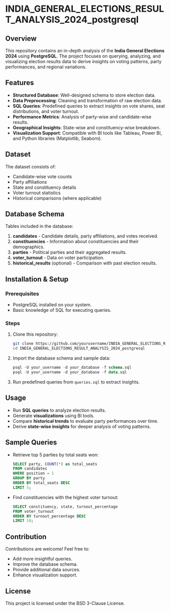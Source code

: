 # INDIA_GENERAL_ELECTIONS_RESULT_ANALYSIS_2024_postgresql

## Overview
This repository contains an in-depth analysis of the **India General Elections 2024** using **PostgreSQL**. The project focuses on querying, analyzing, and visualizing election results data to derive insights on voting patterns, party performances, and regional variations.

## Features
- **Structured Database**: Well-designed schema to store election data.
- **Data Preprocessing**: Cleaning and transformation of raw election data.
- **SQL Queries**: Predefined queries to extract insights on vote shares, seat distributions, and voter turnout.
- **Performance Metrics**: Analysis of party-wise and candidate-wise results.
- **Geographical Insights**: State-wise and constituency-wise breakdown.
- **Visualization Support**: Compatible with BI tools like Tableau, Power BI, and Python libraries (Matplotlib, Seaborn).

## Dataset
The dataset consists of:
- Candidate-wise vote counts
- Party affiliations
- State and constituency details
- Voter turnout statistics
- Historical comparisons (where applicable)

## Database Schema
Tables included in the database:
1. **candidates** - Candidate details, party affiliations, and votes received.
2. **constituencies** - Information about constituencies and their demographics.
3. **parties** - Political parties and their aggregated results.
4. **voter_turnout** - Data on voter participation.
5. **historical_results** (optional) - Comparison with past election results.

## Installation & Setup
### Prerequisites
- PostgreSQL installed on your system.
- Basic knowledge of SQL for executing queries.

### Steps
1. Clone this repository:
   ```bash
   git clone https://github.com/yourusername/INDIA_GENERAL_ELECTIONS_RESULT_ANALYSIS_2024_postgresql.git
   cd INDIA_GENERAL_ELECTIONS_RESULT_ANALYSIS_2024_postgresql
   ```
2. Import the database schema and sample data:
   ```sql
   psql -U your_username -d your_database -f schema.sql
   psql -U your_username -d your_database -f data.sql
   ```
3. Run predefined queries from `queries.sql` to extract insights.

## Usage
- Run **SQL queries** to analyze election results.
- Generate **visualizations** using BI tools.
- Compare **historical trends** to evaluate party performances over time.
- Derive **state-wise insights** for deeper analysis of voting patterns.

## Sample Queries
- Retrieve top 5 parties by total seats won:
  ```sql
  SELECT party, COUNT(*) as total_seats
  FROM candidates
  WHERE position = 1
  GROUP BY party
  ORDER BY total_seats DESC
  LIMIT 5;
  ```
- Find constituencies with the highest voter turnout:
  ```sql
  SELECT constituency, state, turnout_percentage
  FROM voter_turnout
  ORDER BY turnout_percentage DESC
  LIMIT 10;
  ```

## Contribution
Contributions are welcome! Feel free to:
- Add more insightful queries.
- Improve the database schema.
- Provide additional data sources.
- Enhance visualization support.

## License
This project is licensed under the BSD 3-Clause License.

